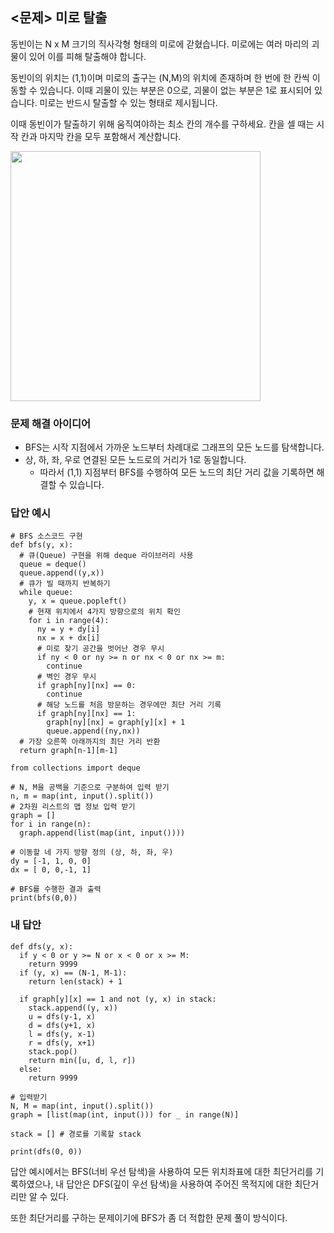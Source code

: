 ## <문제> 미로 탈출
동빈이는 N x M 크기의 직사각형 형태의 미로에 갇혔습니다. 미로에는 여러 마리의 괴물이 있어 이를 피해 
탈출해야 합니다. 

동빈이의 위치는 (1,1)이며 미로의 출구는 (N,M)의 위치에 존재하며 한 번에 한 칸씩 이동할 수 있습니다. 
이때 괴물이 있는 부분은 0으로, 괴물이 없는 부분은 1로 표시되어 있습니다. 미로는 반드시 탈출할 수 있는 
형태로 제시됩니다.

이때 동빈이가 탈출하기 위해 움직여야하는 최소 칸의 개수를 구하세요. 칸을 셀 때는 시작 칸과 마지막 칸을 
모두 포함해서 계산합니다.

<img src=https://user-images.githubusercontent.com/62216628/161423148-d6bed67f-80e1-42d8-afce-3aae6dc8194c.png width=400px></img>

### 문제 해결 아이디어
- BFS는 시작 지점에서 가까운 노드부터 차례대로 그래프의 모든 노드를 탐색합니다.
- 상, 하, 좌, 우로 연결된 모든 노드로의 거리가 1로 동일합니다.
  - 따라서 (1,1) 지점부터 BFS를 수행하여 모든 노드의 최단 거리 값을 기록하면 해결할 수 있습니다.

### 답안 예시
```
# BFS 소스코드 구현
def bfs(y, x):
  # 큐(Queue) 구현을 위해 deque 라이브러리 사용
  queue = deque()
  queue.append((y,x))
  # 큐가 빌 때까지 반복하기
  while queue:
    y, x = queue.popleft()
    # 현재 위치에서 4가지 방향으로의 위치 확인
    for i in range(4):
      ny = y + dy[i]
      nx = x + dx[i]
      # 미로 찾기 공간을 벗어난 경우 무시
      if ny < 0 or ny >= n or nx < 0 or nx >= m:
        continue
      # 벽인 경우 무시
      if graph[ny][nx] == 0:
        continue
      # 해당 노드를 처음 방문하는 경우에만 최단 거리 기록
      if graph[ny][nx] == 1:
        graph[ny][nx] = graph[y][x] + 1
        queue.append((ny,nx))
  # 가장 오른쪽 아래까지의 최단 거리 반환
  return graph[n-1][m-1]
  
from collections import deque

# N, M을 공백을 기준으로 구분하여 입력 받기
n, m = map(int, input().split())
# 2차원 리스트의 맵 정보 입력 받기
graph = []
for i in range(n):
  graph.append(list(map(int, input())))
  
# 이동할 네 가지 방향 정의 (상, 하, 좌, 우)
dy = [-1, 1, 0, 0]
dx = [ 0, 0,-1, 1]

# BFS를 수행한 결과 출력
print(bfs(0,0))
```

### 내 답안
```
def dfs(y, x):
  if y < 0 or y >= N or x < 0 or x >= M:
    return 9999
  if (y, x) == (N-1, M-1):
    return len(stack) + 1

  if graph[y][x] == 1 and not (y, x) in stack:
    stack.append((y, x))
    u = dfs(y-1, x)
    d = dfs(y+1, x)
    l = dfs(y, x-1)
    r = dfs(y, x+1)
    stack.pop()
    return min([u, d, l, r])
  else:
    return 9999

# 입력받기
N, M = map(int, input().split())
graph = [list(map(int, input())) for _ in range(N)]

stack = [] # 경로를 기록할 stack

print(dfs(0, 0))
```
답안 예시에서는 BFS(너비 우선 탐색)을 사용하여 모든 위치좌표에 대한 최단거리를 
기록하였으나, 내 답안은 DFS(깊이 우선 탐색)을 사용하여 주어진 목적지에 대한 최단거리만 
알 수 있다. 

또한 최단거리를 구하는 문제이기에 BFS가 좀 더 적합한 문제 풀이 방식이다.

